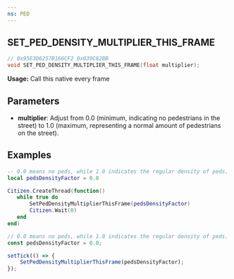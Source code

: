 ```yaml
---
ns: PED
---
```

## SET_PED_DENSITY_MULTIPLIER_THIS_FRAME

```c
// 0x95E3D6257B166CF2 0x039C82BB
void SET_PED_DENSITY_MULTIPLIER_THIS_FRAME(float multiplier);
```

**Usage:** Call this native every frame
    
## Parameters
* **multiplier**: Adjust from 0.0 (minimum, indicating no pedestrians in the street) to 1.0 (maximum, representing a normal amount of pedestrians on the street).

## Examples
```lua
-- 0.0 means no peds, while 1.0 indicates the regular density of peds.
local pedsDensityFactor = 0.0 

Citizen.CreateThread(function()
   while true do
       SetPedDensityMultiplierThisFrame(pedsDensityFactor)
       Citizen.Wait(0)    
   end
end)
```

```js
// 0.0 means no peds, while 1.0 indicates the regular density of peds.
const pedsDensityFactor = 0.0;

setTick(() => {
    SetPedDensityMultiplierThisFrame(pedsDensityFactor);  
});
```

